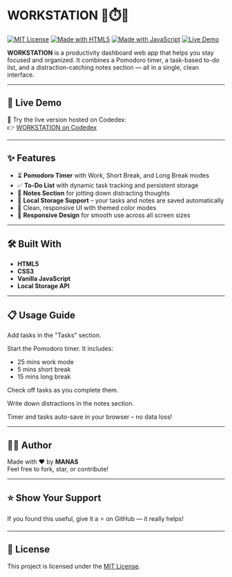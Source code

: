 # WORKSTATION 🧠⏱️📝

[![MIT License](https://img.shields.io/badge/License-MIT-green.svg)](./LICENSE)
[![Made with HTML5](https://img.shields.io/badge/HTML5-%3C%2F%3E-orange)]()
[![Made with JavaScript](https://img.shields.io/badge/JavaScript-ES6-yellow)]()
[![Live Demo](https://img.shields.io/badge/Live-Demo-blue)](https://www.codedex.io/QCjWPkejJpj9X8Sxb0Pt/live)

**WORKSTATION** is a productivity dashboard web app that helps you stay focused and organized. It combines a Pomodoro timer, a task-based to-do list, and a distraction-catching notes section — all in a single, clean interface.

---
## 🚀 Live Demo

🎯 Try the live version hosted on Codedex:  
👉 [WORKSTATION on Codedex](https://www.codedex.io/QCjWPkejJpj9X8Sxb0Pt/live)

---

## ✨ Features

- ⏳ **Pomodoro Timer** with Work, Short Break, and Long Break modes
- ✅ **To-Do List** with dynamic task tracking and persistent storage
- 📝 **Notes Section** for jotting down distracting thoughts
- 💾 **Local Storage Support** – your tasks and notes are saved automatically
- 🎨 Clean, responsive UI with themed color modes
- 📱 **Responsive Design** for smooth use across all screen sizes
 

---

## 🛠️ Built With

- **HTML5**
- **CSS3**
- **Vanilla JavaScript**
- **Local Storage API**

---

## 📋 Usage Guide
Add tasks in the "Tasks" section.

Start the Pomodoro timer. It includes:

- 25 mins work mode
- 5 mins short break
- 15 mins long break

Check off tasks as you complete them.

Write down distractions in the notes section.

Timer and tasks auto-save in your browser – no data loss!

---

## 🙋‍♂️ Author

Made with ❤️ by **MANAS**  
Feel free to fork, star, or contribute!

---

## ⭐️ Show Your Support

If you found this useful, give it a ⭐ on GitHub — it really helps!

---

## 📄 License

This project is licensed under the [MIT License](./LICENSE).

